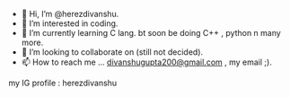 - 👋 Hi, I’m @herezdivanshu.
- 👀 I’m interested in coding.
- 🌱 I’m currently learning C lang. bt soon be doing C++ , python n many more.
- 💞️ I’m looking to collaborate on (still not decided).
- 📫 How to reach me ... divanshugupta200@gmail.com , my email ;).

<!---
herezdivanshu/herezdivanshu is a ✨ special ✨ repository because its `README.md` (this file) appears on your GitHub profile.
You can click the Preview link to take a look at your changes.
--->
 my IG profile : herezdivanshu
